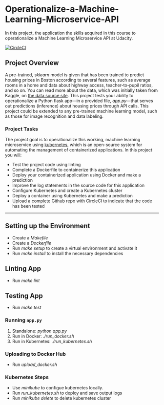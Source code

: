 # Operationalize-a-Machine-Learning-Microservice-API
In this project, the application the skills acquired in this course to operationalize a Machine Learning Microservice API at Udacity. 

[![CircleCI](https://circleci.com/gh/NomanAbdullah/Operationalize-a-Machine-Learning-Microservice-API.svg?style=svg)](https://circleci.com/gh/NomanAbdullah/Operationalize-a-Machine-Learning-Microservice-API)

## Project Overview

A pre-trained, *sklearn* model is given that has been trained to predict housing prices in Boston according to several features, such as average rooms in a home and data about highway access, teacher-to-pupil ratios, and so on. You can read more about the data, which was initially taken from Kaggle, on [the data source site](https://www.kaggle.com/c/boston-housing). This project tests your ability to operationalize a Python flask app—in a provided file, *app.py*—that serves out predictions (inference) about housing prices through API calls. This project could be extended to any pre-trained machine learning model, such as those for image recognition and data labeling.

### Project Tasks

The project goal is to operationalize this working, machine learning microservice using [kubernetes](https://kubernetes.io/), which is an open-source system for automating the management of containerized applications. In this project you will:
* Test the project code using linting
* Complete a Dockerfile to containerize this application
* Deploy your containerized application using Docker and make a prediction
* Improve the log statements in the source code for this application
* Configure Kubernetes and create a Kubernetes cluster
* Deploy a container using Kubernetes and make a prediction
* Upload a complete Github repo with CircleCI to indicate that the code has been tested

---

## Setting up the Environment

* Create a *Makefile*
* Create a *Dockerfile*
* Run *make setup* to create a virtual environment and activate it
* Run *make install* to install the necessary dependencies

## Linting App
* Run *make lint* 

## Testing App
* Run *make test*

### Running `app.py`

1. Standalone:  *python app.py*
2. Run in Docker:  *./run_docker.sh*
3. Run in Kubernetes:  *./run_kubernetes.sh*

### Uploading to Docker Hub
* Run *upload_docker.sh*

### Kubernetes Steps
* Use *minikube* to configue kubernetes locally.
* Run *run_kubernetes.sh* to deploy and save output logs
* Run *minikube delete* to delete kubernetes cluster